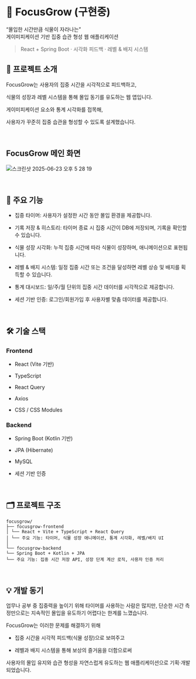 # 🌱 FocusGrow (구현중)
“몰입한 시간만큼 식물이 자라나는”  
게이미피케이션 기반 집중 습관 형성 웹 애플리케이션

> React + Spring Boot · 시각화 피드백 · 레벨 & 배지 시스템

## 🎯 프로젝트 소개

FocusGrow는 사용자의 집중 시간을 시각적으로 피드백하고,

식물의 성장과 레벨 시스템을 통해 몰입 동기를 유도하는 웹 앱입니다.

게이미피케이션 요소와 통계 시각화를 접목해,

사용자가 꾸준히 집중 습관을 형성할 수 있도록 설계했습니다.

<br>

## FocusGrow 메인 화면
![스크린샷 2025-06-23 오후 5 28 19](https://github.com/user-attachments/assets/89cffbc0-e309-49c3-93e2-ae4642349552)

<br>

## 🔑 주요 기능

- 집중 타이머: 사용자가 설정한 시간 동안 몰입 환경을 제공합니다.

- 기록 저장 & 히스토리: 타이머 종료 시 집중 시간이 DB에 저장되며, 기록을 확인할 수 있습니다.

- 식물 성장 시각화: 누적 집중 시간에 따라 식물이 성장하며, 애니메이션으로 표현됩니다.

- 레벨 & 배지 시스템: 일정 집중 시간 또는 조건을 달성하면 레벨 상승 및 배지를 획득할 수 있습니다.

- 통계 대시보드: 일/주/월 단위의 집중 시간 데이터를 시각적으로 제공합니다.

- 세션 기반 인증: 로그인/회원가입 후 사용자별 맞춤 데이터를 제공합니다.

<br>

## 🛠 기술 스택

### Frontend

- React (Vite 기반)

- TypeScript

- React Query 

- Axios 

- CSS / CSS Modules


### Backend

- Spring Boot (Kotlin 기반)

- JPA (Hibernate) 

- MySQL 

- 세션 기반 인증

<br>

## 🗂 프로젝트 구조
```
focusgrow/
├── focusgrow-frontend
│ └── React + Vite + TypeScript + React Query
│ └── 주요 기능: 타이머, 식물 성장 애니메이션, 통계 시각화, 레벨/배지 UI
│
└── focusgrow-backend
└── Spring Boot + Kotlin + JPA
└── 주요 기능: 집중 시간 저장 API, 성장 단계 계산 로직, 사용자 인증 처리
```
<br>

## 💡 개발 동기

업무나 공부 중 집중력을 높이기 위해 타이머를 사용하는 사람은 많지만,
단순한 시간 측정만으로는 지속적인 몰입을 유도하기 어렵다는 한계를 느꼈습니다.

FocusGrow는 이러한 문제를 해결하기 위해

- 집중 시간을 시각적 피드백(식물 성장)으로 보여주고

- 레벨과 배지 시스템을 통해 보상의 즐거움을 더함으로써
  
사용자의 몰입 유지와 습관 형성을 자연스럽게 유도하는 웹 애플리케이션으로 기획·개발되었습니다.
